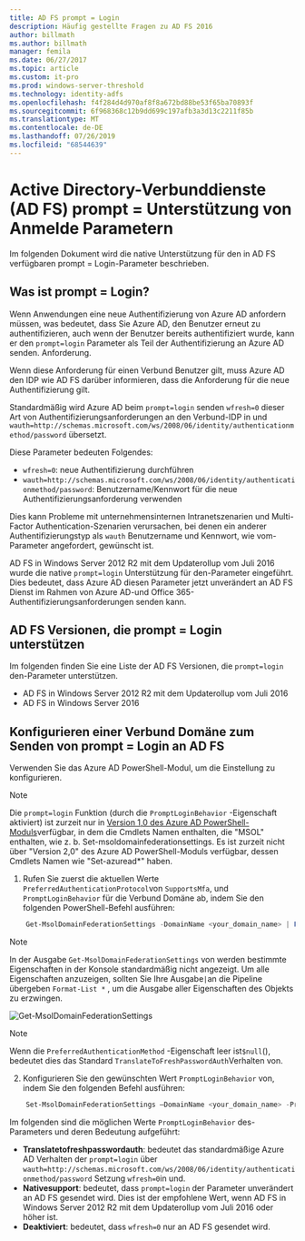 ```yaml
---
title: AD FS prompt = Login
description: Häufig gestellte Fragen zu AD FS 2016
author: billmath
ms.author: billmath
manager: femila
ms.date: 06/27/2017
ms.topic: article
ms.custom: it-pro
ms.prod: windows-server-threshold
ms.technology: identity-adfs
ms.openlocfilehash: f4f284d4d970af8f8a672bd88be53f65ba70893f
ms.sourcegitcommit: 6f968368c12b9dd699c197afb3a3d13c2211f85b
ms.translationtype: MT
ms.contentlocale: de-DE
ms.lasthandoff: 07/26/2019
ms.locfileid: "68544639"
---
```

# <a name="active-directory-federation-services-promptlogin-parameter-support"></a>Active Directory-Verbunddienste (AD FS) prompt = Unterstützung von Anmelde Parametern

Im folgenden Dokument wird die native Unterstützung für den in AD FS verfügbaren prompt = Login-Parameter beschrieben.

## <a name="what-is-promptlogin"></a>Was ist prompt = Login?

Wenn Anwendungen eine neue Authentifizierung von Azure AD anfordern müssen, was bedeutet, dass Sie Azure AD, den Benutzer erneut zu authentifizieren, auch wenn der Benutzer bereits authentifiziert wurde, kann er den `prompt=login` Parameter als Teil der Authentifizierung an Azure AD senden. Anforderung.

Wenn diese Anforderung für einen Verbund Benutzer gilt, muss Azure AD den IDP wie AD FS darüber informieren, dass die Anforderung für die neue Authentifizierung gilt.

Standardmäßig wird Azure AD beim `prompt=login` senden `wfresh=0` dieser Art von Authentifizierungsanforderungen an den Verbund-IDP in und `wauth=http://schemas.microsoft.com/ws/2008/06/identity/authenticationmethod/password` übersetzt.

Diese Parameter bedeuten Folgendes:

- `wfresh=0`: neue Authentifizierung durchführen
- `wauth=http://schemas.microsoft.com/ws/2008/06/identity/authenticationmethod/password`: Benutzername/Kennwort für die neue Authentifizierungsanforderung verwenden

Dies kann Probleme mit unternehmensinternen Intranetszenarien und Multi-Factor Authentication-Szenarien verursachen, bei denen ein anderer Authentifizierungstyp als `wauth` Benutzername und Kennwort, wie vom-Parameter angefordert, gewünscht ist.  

AD FS in Windows Server 2012 R2 mit dem Updaterollup vom Juli 2016 wurde die native `prompt=login` Unterstützung für den-Parameter eingeführt. Dies bedeutet, dass Azure AD diesen Parameter jetzt unverändert an AD FS Dienst im Rahmen von Azure AD-und Office 365-Authentifizierungsanforderungen senden kann.

## <a name="ad-fs-versions-that-support-promptlogin"></a>AD FS Versionen, die prompt = Login unterstützen

Im folgenden finden Sie eine Liste der AD FS Versionen, die `prompt=login` den-Parameter unterstützen.

- AD FS in Windows Server 2012 R2 mit dem Updaterollup vom Juli 2016
- AD FS in Windows Server 2016

## <a name="how-to-configure-a-federated-domain-to-send-promptlogin-to-ad-fs"></a>Konfigurieren einer Verbund Domäne zum Senden von prompt = Login an AD FS

Verwenden Sie das Azure AD PowerShell-Modul, um die Einstellung zu konfigurieren.

> [!NOTE]
> Die `prompt=login` Funktion (durch die `PromptLoginBehavior` -Eigenschaft aktiviert) ist zurzeit nur in [Version 1,0 des Azure AD PowerShell-Moduls](https://connect.microsoft.com/site1164/Downloads/DownloadDetails.aspx?DownloadID=59185)verfügbar, in dem die Cmdlets Namen enthalten, die "MSOL" enthalten, wie z. b. Set-msoldomainfederationsettings.  Es ist zurzeit nicht über "Version 2,0" des Azure AD PowerShell-Moduls verfügbar, dessen Cmdlets Namen wie "Set-azuread\*" haben.

1. Rufen Sie zuerst die aktuellen Werte `PreferredAuthenticationProtocol`von `SupportsMfa`, und `PromptLoginBehavior` für die Verbund Domäne ab, indem Sie den folgenden PowerShell-Befehl ausführen:

```powershell
    Get-MsolDomainFederationSettings -DomainName <your_domain_name> | Format-List *
```

> [!NOTE]
> In der Ausgabe `Get-MsolDomainFederationSettings` von werden bestimmte Eigenschaften in der Konsole standardmäßig nicht angezeigt. Um alle Eigenschaften anzuzeigen, sollten Sie Ihre Ausgabe`|`an die Pipeline übergeben `Format-List *` , um die Ausgabe aller Eigenschaften des Objekts zu erzwingen.

![Get-MsolDomainFederationSettings](media/AD-FS-Prompt-Login/GetMsol.png)

> [!NOTE]
> Wenn die `PreferredAuthenticationMethod` -Eigenschaft leer ist`$null`(), bedeutet dies das Standard `TranslateToFreshPasswordAuth`Verhalten von.

2. Konfigurieren Sie den gewünschten Wert `PromptLoginBehavior` von, indem Sie den folgenden Befehl ausführen:

```powershell
    Set-MsolDomainFederationSettings –DomainName <your_domain_name> -PreferredAuthenticationProtocol <current_value_from_step1> -SupportsMfa <current_value_from_step1> -PromptLoginBehavior <TranslateToFreshPasswordAuth|NativeSupport|Disabled>
```

Im folgenden sind die möglichen Werte `PromptLoginBehavior` des-Parameters und deren Bedeutung aufgeführt:

- **Translatetofreshpasswordauth**: bedeutet das standardmäßige Azure AD Verhalten der `prompt=login` über `wauth=http://schemas.microsoft.com/ws/2008/06/identity/authenticationmethod/password` Setzung `wfresh=0`in und.
- **Nativesupport**: bedeutet, dass `prompt=login` der Parameter unverändert an AD FS gesendet wird. Dies ist der empfohlene Wert, wenn AD FS in Windows Server 2012 R2 mit dem Updaterollup vom Juli 2016 oder höher ist.
- **Deaktiviert**: bedeutet, dass `wfresh=0` nur an AD FS gesendet wird.
